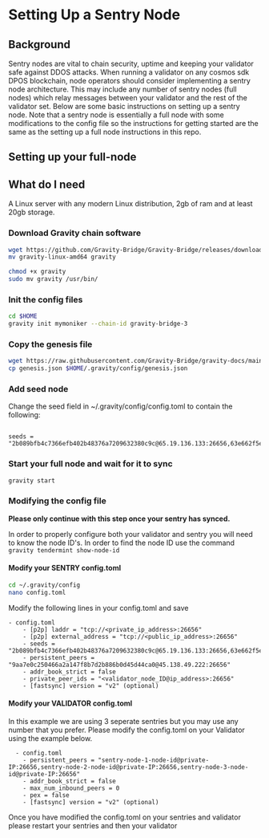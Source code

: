 # Setting Up a Sentry Node

## Background

Sentry nodes are vital to chain security, uptime and keeping your validator safe against DDOS attacks.  When running a validator on any cosmos sdk DPOS blockchain, node operators should consider implementing a sentry node architecture.  This may include any number of sentry nodes (full nodes) which relay messages between your validator and the rest of the validator set. Below are some basic instructions on setting up a sentry node. Note that a sentry node is essentially a full node with some modifications to the config file so the instructions for getting started are the same as the setting up a full node instructions in this repo.

## Setting up your full-node

## What do I need

A Linux server with any modern Linux distribution, 2gb of ram and at least 20gb storage.

### Download Gravity chain software

```bash
wget https://github.com/Gravity-Bridge/Gravity-Bridge/releases/download/v1.3.1/gravity-linux-amd64
mv gravity-linux-amd64 gravity

chmod +x gravity
sudo mv gravity /usr/bin/
```

### Init the config files

```bash
cd $HOME
gravity init mymoniker --chain-id gravity-bridge-3
```

### Copy the genesis file

```bash
wget https://raw.githubusercontent.com/Gravity-Bridge/gravity-docs/main/genesis.json
cp genesis.json $HOME/.gravity/config/genesis.json
```

### Add seed node

Change the seed field in ~/.gravity/config/config.toml to contain the following:

```text

seeds = "2b089bfb4c7366efb402b48376a7209632380c9c@65.19.136.133:26656,63e662f5e048d4902c7c7126291cf1fc17687e3c@95.211.103.175:26656"

```

### Start your full node and wait for it to sync

```bash
gravity start
```

### Modifying the config file

**Please only continue with this step once your sentry has synced.**

In order to properly configure both your validator and sentry you will need to know the node ID's.  In order to find the node ID use the command `gravity tendermint show-node-id`

#### Modify your SENTRY config.toml

```bash
cd ~/.gravity/config
nano config.toml
```

Modify the following lines in your config.toml and save

```text
- config.toml
    - [p2p] laddr = "tcp://<private_ip_address>:26656"
    - [p2p] external_address = "tcp://<public_ip_address>:26656"
    - seeds = "2b089bfb4c7366efb402b48376a7209632380c9c@65.19.136.133:26656,63e662f5e048d4902c7c7126291cf1fc17687e3c@95.211.103.175:26656"
    - persistent_peers = "9aa7e0c250466a2a147f8b7d2b886b0d45d44ca0@45.138.49.222:26656"
    - addr_book_strict = false
    - private_peer_ids = "<validator_node_ID@ip_address>:26656"
    - [fastsync] version = "v2" (optional)
```

#### Modify your VALIDATOR config.toml

In this example we are using 3 seperate sentries but you may use any number that you prefer. Please modify the config.toml on your Validator using the example below.

```text
  - config.toml
    - persistent_peers = "sentry-node-1-node-id@private-IP:26656,sentry-node-2-node-id@private-IP:26656,sentry-node-3-node-id@private-IP:26656"
    - addr_book_strict = false
    - max_num_inbound_peers = 0
    - pex = false
    - [fastsync] version = "v2" (optional)
```

Once you have modified the config.toml on your sentries and validator please restart your sentries and then your validator
